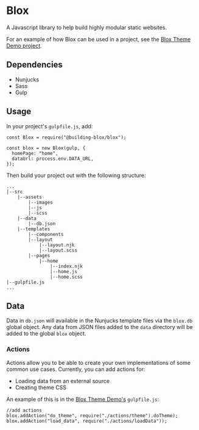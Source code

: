 # Blox

A Javascript library to help build highly modular static websites.

For an example of how Blox can be used in a project, see the [Blox Theme Demo project](https://github.com/building-blox/blox-theme-demo).

## Dependencies
- Nunjucks
- Sass
- Gulp

## Usage
In your project's ```gulpfile.js```, add:
````
const Blox = require("@building-blox/blox");

const blox = new Blox(gulp, {
  homePage: "home",
  dataUrl: process.env.DATA_URL,
});
````

Then build your project out with the following structure:
````
...
|--src
    |--assets
        |--images
        |--js
        |--scss
    |--data
        |--db.json
    |--templates
        |--components
        |--layout
            |--layout.njk
            |--layout.scss
        |--pages 
            |--home 
                |--index.njk
                |--home.js
                |--home.scss
|--gulpfile.js
...
````

## Data
Data in ```db.json``` will available in the Nunjucks template files via the ```blox.db``` global object. Any data from JSON files added to the ```data``` directory will be added to the global ```blox``` object.

### Actions
Actions allow you to be able to create your own implementations of some common use cases. Currently, you can add actions for:
- Loading data from an external source
- Creating theme CSS

An example of this is in the [Blox Theme Demo's](https://github.com/building-blox/blox-theme-demo/blob/master/gulpfile.js) ```gulpfile.js```:

````
//add actions
blox.addAction("do_theme", require("./actions/theme").doTheme);
blox.addAction("load_data", require("./actions/loadData"));
````